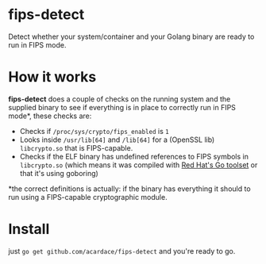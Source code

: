 # fips-detect

Detect whether your system/container and your Golang binary are ready to run in FIPS mode.

# How it works

**fips-detect** does a couple of checks on the running system and the supplied binary to see if everything is in place to correctly run in FIPS mode*, these checks are:

- Checks if `/proc/sys/crypto/fips_enabled` is `1`
- Looks inside `/usr/lib[64]` and `/lib[64]` for a (OpenSSL lib) `libcrypto.so` that is FIPS-capable.
- Checks if the ELF binary has undefined references to FIPS symbols in `libcrypto.so` (which means it was compiled with [Red Hat's Go toolset] or that it's using goboring)

*the correct definitions is actually: if the binary has everything it should to run using a FIPS-capable cryptographic module.

# Install

just `go get github.com/acardace/fips-detect` and you're ready to go.

[Red Hat's Go toolset]: https://developers.redhat.com/blog/2019/06/24/go-and-fips-140-2-on-red-hat-enterprise-linux
